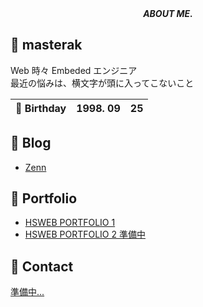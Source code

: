 <div align="center">
    <i>
      <b>
        ABOUT ME.
      </b>
    </i>
</div>

## &#x1f914; masterak

<p>
    Web 時々 Embeded エンジニア<br>
    最近の悩みは、横文字が頭に入ってこないこと
</p>

| &#x1f382; Birthday | 1998. 09 | 25 |
| --- | :---: | --- |

## &#x1f4d2; Blog

- [Zenn](https://zenn.dev/masterak)

## &#x1f4f8; Portfolio

- [HSWEB PORTFOLIO 1](https://portfolio-1-one-tau.vercel.app/)
- [HSWEB PORTFOLIO 2 準備中](https://github.com/masterak-902)

## &#x1f4e8; Contact
[準備中...](https://github.com/masterak-902)
